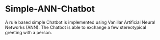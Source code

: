 # Simple-ANN-Chatbot
A rule based simple Chatbot is implemented using Vanillar Artificial Neural Networks (ANN).
The Chatbot is able to exchange a few stereotypical greeting with a person.
